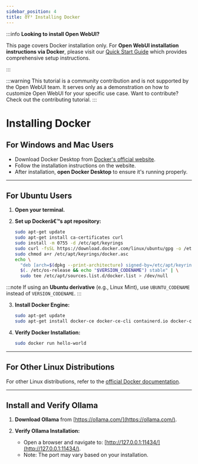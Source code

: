 ```yaml
---
sidebar_position: 4
title: ðŸ³ Installing Docker
---
```


:::info **Looking to install Open WebUI?**

This page covers Docker installation only. For **Open WebUI installation instructions via Docker**, please visit our [Quick Start Guide](https://docs.openwebui.com/getting-started/quick-start/) which provides comprehensive setup instructions.

:::

:::warning
This tutorial is a community contribution and is not supported by the Open WebUI team. It serves only as a demonstration on how to customize Open WebUI for your specific use case. Want to contribute? Check out the contributing tutorial.
:::

# Installing Docker

## For Windows and Mac Users

- Download Docker Desktop from [Docker's official website](https://www.docker.com/products/docker-desktop).  
- Follow the installation instructions on the website.  
- After installation, **open Docker Desktop** to ensure it's running properly.

---

## For Ubuntu Users

1. **Open your terminal.**

2. **Set up Dockerâ€™s apt repository:**

   ```bash
   sudo apt-get update
   sudo apt-get install ca-certificates curl
   sudo install -m 0755 -d /etc/apt/keyrings
   sudo curl -fsSL https://download.docker.com/linux/ubuntu/gpg -o /etc/apt/keyrings/docker.asc
   sudo chmod a+r /etc/apt/keyrings/docker.asc
   echo \
     "deb [arch=$(dpkg --print-architecture) signed-by=/etc/apt/keyrings/docker.asc] https://download.docker.com/linux/ubuntu \
     $(. /etc/os-release && echo "$VERSION_CODENAME") stable" | \
     sudo tee /etc/apt/sources.list.d/docker.list > /dev/null
   ```

:::note
If using an **Ubuntu derivative** (e.g., Linux Mint), use `UBUNTU_CODENAME` instead of `VERSION_CODENAME`.
:::

3. **Install Docker Engine:**

   ```bash
   sudo apt-get update
   sudo apt-get install docker-ce docker-ce-cli containerd.io docker-compose-plugin
   ```

4. **Verify Docker Installation:**

   ```bash
   sudo docker run hello-world
   ```

---

## For Other Linux Distributions

For other Linux distributions, refer to the [official Docker documentation](https://docs.docker.com/engine/install/).

---

## Install and Verify Ollama

1. **Download Ollama** from [https://ollama.com/](https://ollama.com/).

2. **Verify Ollama Installation:**
   - Open a browser and navigate to:
     [http://127.0.0.1:11434/](http://127.0.0.1:11434/).
   - Note: The port may vary based on your installation.
